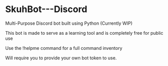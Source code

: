 # SkuhBot---Discord
Multi-Purpose Discord bot built using Python (Currently WIP)

This bot is made to serve as a learning tool and is completely free for public use

Use the !helpme command for a full command inventory

Will require you to provide your own bot token to use.

